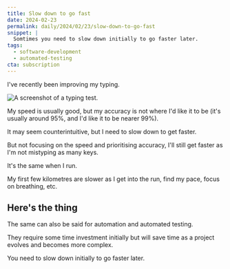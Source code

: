 ```yaml
---
title: Slow down to go fast
date: 2024-02-23
permalink: daily/2024/02/23/slow-down-to-go-fast
snippet: |
  Somtimes you need to slow down initially to go faster later.
tags:
  - software-development
  - automated-testing
cta: subscription
---
```


I've recently been improving my typing.

![A screenshot of a typing test.]({{site.assets.url}}/assets/images/daily-emails/typing.png)

My speed is usually good, but my accuracy is not where I'd like it to be (it's usually around 95%, and I'd like it to be nearer 99%).

It may seem counterintuitive, but I need to slow down to get faster.

But not focusing on the speed and prioritising accuracy, I'll still get faster as I'm not mistyping as many keys.

It's the same when I run.

My first few kilometres are slower as I get into the run, find my pace, focus on breathing, etc.

## Here's the thing

The same can also be said for automation and automated testing.

They require some time investment initially but will save time as a project evolves and becomes more complex.

You need to slow down initially to go faster later.
